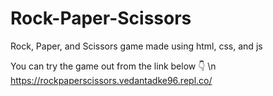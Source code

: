 # Rock-Paper-Scissors
Rock, Paper, and Scissors game made using html, css, and js

You can try the game out from the link below 👇 \n
https://rockpaperscissors.vedantadke96.repl.co/

